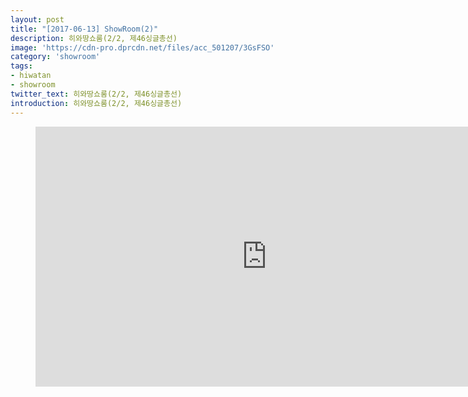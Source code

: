 ```yaml
---
layout: post
title: "[2017-06-13] ShowRoom(2)"
description: 히와땅쇼룸(2/2, 제46싱글총선)
image: 'https://cdn-pro.dprcdn.net/files/acc_501207/3GsFSO'
category: 'showroom'
tags:
- hiwatan
- showroom
twitter_text: 히와땅쇼룸(2/2, 제46싱글총선)
introduction: 히와땅쇼룸(2/2, 제46싱글총선)
---
```

<figure class="video_container">
<iframe width="740" height="416" src="https://serviceapi.nmv.naver.com/flash/convertIframeTag.nhn?vid=7B9B216E948601C3D316ACB9DC3074B7360C&outKey=V12595a80b570930722f924e10033cb9032cfa417e34b16e7742724e10033cb9032cf" frameborder="no" scrolling="no" webkitallowfullscreen mozallowfullscreen allowfullscreen></iframe>
</figure>
